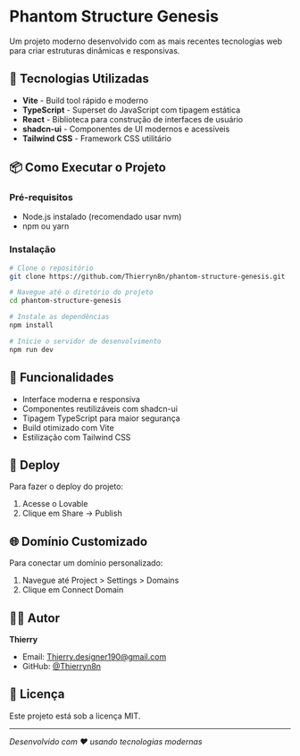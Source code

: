 # Phantom Structure Genesis

Um projeto moderno desenvolvido com as mais recentes tecnologias web para criar estruturas dinâmicas e responsivas.

## 🚀 Tecnologias Utilizadas

- **Vite** - Build tool rápido e moderno
- **TypeScript** - Superset do JavaScript com tipagem estática
- **React** - Biblioteca para construção de interfaces de usuário
- **shadcn-ui** - Componentes de UI modernos e acessíveis
- **Tailwind CSS** - Framework CSS utilitário

## 📦 Como Executar o Projeto

### Pré-requisitos
- Node.js instalado (recomendado usar nvm)
- npm ou yarn

### Instalação

```bash
# Clone o repositório
git clone https://github.com/Thierryn8n/phantom-structure-genesis.git

# Navegue até o diretório do projeto
cd phantom-structure-genesis

# Instale as dependências
npm install

# Inicie o servidor de desenvolvimento
npm run dev
```

## 🌟 Funcionalidades

- Interface moderna e responsiva
- Componentes reutilizáveis com shadcn-ui
- Tipagem TypeScript para maior segurança
- Build otimizado com Vite
- Estilização com Tailwind CSS

## 🚀 Deploy

Para fazer o deploy do projeto:
1. Acesse o Lovable
2. Clique em Share → Publish

## 🌐 Domínio Customizado

Para conectar um domínio personalizado:
1. Navegue até Project > Settings > Domains
2. Clique em Connect Domain

## 👨‍💻 Autor

**Thierry**
- Email: Thierry.designer190@gmail.com
- GitHub: [@Thierryn8n](https://github.com/Thierryn8n)

## 📝 Licença

Este projeto está sob a licença MIT.

---

*Desenvolvido com ❤️ usando tecnologias modernas*
